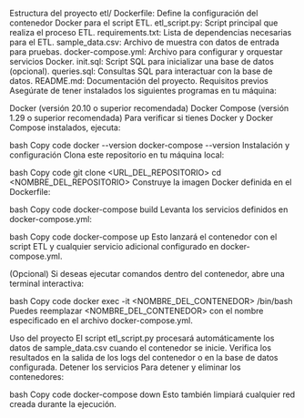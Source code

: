 Estructura del proyecto
etl/
Dockerfile: Define la configuración del contenedor Docker para el script ETL.
etl_script.py: Script principal que realiza el proceso ETL.
requirements.txt: Lista de dependencias necesarias para el ETL.
sample_data.csv: Archivo de muestra con datos de entrada para pruebas.
docker-compose.yml: Archivo para configurar y orquestar servicios Docker.
init.sql: Script SQL para inicializar una base de datos (opcional).
queries.sql: Consultas SQL para interactuar con la base de datos.
README.md: Documentación del proyecto.
Requisitos previos
Asegúrate de tener instalados los siguientes programas en tu máquina:

Docker (versión 20.10 o superior recomendada)
Docker Compose (versión 1.29 o superior recomendada)
Para verificar si tienes Docker y Docker Compose instalados, ejecuta:

bash
Copy code
docker --version
docker-compose --version
Instalación y configuración
Clona este repositorio en tu máquina local:

bash
Copy code
git clone <URL_DEL_REPOSITORIO>
cd <NOMBRE_DEL_REPOSITORIO>
Construye la imagen Docker definida en el Dockerfile:

bash
Copy code
docker-compose build
Levanta los servicios definidos en docker-compose.yml:

bash
Copy code
docker-compose up
Esto lanzará el contenedor con el script ETL y cualquier servicio adicional configurado en docker-compose.yml.

(Opcional) Si deseas ejecutar comandos dentro del contenedor, abre una terminal interactiva:

bash
Copy code
docker exec -it <NOMBRE_DEL_CONTENEDOR> /bin/bash
Puedes reemplazar <NOMBRE_DEL_CONTENEDOR> con el nombre especificado en el archivo docker-compose.yml.

Uso del proyecto
El script etl_script.py procesará automáticamente los datos de sample_data.csv cuando el contenedor se inicie.
Verifica los resultados en la salida de los logs del contenedor o en la base de datos configurada.
Detener los servicios
Para detener y eliminar los contenedores:

bash
Copy code
docker-compose down
Esto también limpiará cualquier red creada durante la ejecución.